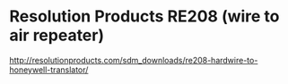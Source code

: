 # Resolution Products RE208 (wire to air repeater)

http://resolutionproducts.com/sdm_downloads/re208-hardwire-to-honeywell-translator/


